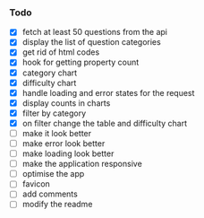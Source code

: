 ### Todo
- [x] fetch at least 50 questions from the api
- [x] display the list of question categories
- [x] get rid of html codes
- [x] hook for getting property count
- [x] category chart
- [x] difficulty chart
- [x] handle loading and error states for the request
- [x] display counts in charts
- [x] filter by category
- [x] on filter change the table and difficulty chart
- [ ] make it look better
- [ ] make error look better
- [ ] make loading look better
- [ ] make the application responsive
- [ ] optimise the app
- [ ] favicon
- [ ] add comments
- [ ] modify the readme
